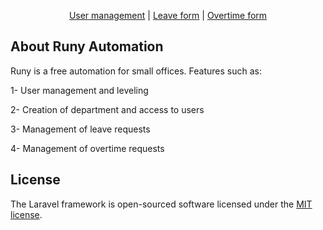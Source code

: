 

<p align="center">
<a href="#">User management</a> | 
<a href="#">Leave form</a> | 
<a href="#">Overtime form</a>
</p>

## About Runy Automation
 Runy is a free automation for small offices.
Features such as:

1- User management and leveling

2- Creation of department and access to users

3- Management of leave requests

4- Management of overtime requests


## License

The Laravel framework is open-sourced software licensed under the [MIT license](https://opensource.org/licenses/MIT).
